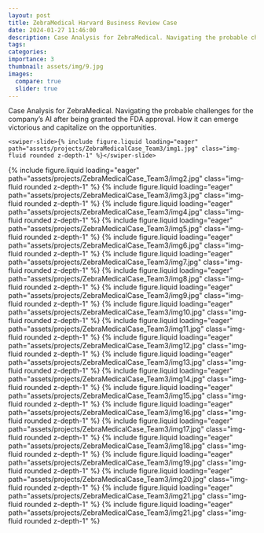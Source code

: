 ```yaml
---
layout: post
title: ZebraMedical Harvard Business Review Case
date: 2024-01-27 11:46:00
description: Case Analysis for ZebraMedical. Navigating the probable challenges for the company’s AI after being granted the FDA approval. How it can emerge victorious and capitalize on the opportunities.
tags:
categories:
importance: 3
thumbnail: assets/img/9.jpg
images:
  compare: true
  slider: true
---
```


Case Analysis for ZebraMedical. Navigating the probable challenges for the company’s AI after being granted the FDA approval. How it can emerge victorious and capitalize on the opportunities.

<swiper-container keyboard="true" navigation="true" pagination="true" pagination-clickable="true" pagination-dynamic-bullets="true" rewind="true">

    <swiper-slide>{% include figure.liquid loading="eager" path="assets/projects/ZebraMedicalCase_Team3/img1.jpg" class="img-fluid rounded z-depth-1" %}</swiper-slide>

<swiper-slide>{% include figure.liquid loading="eager" path="assets/projects/ZebraMedicalCase_Team3/img2.jpg" class="img-fluid rounded z-depth-1" %}</swiper-slide>
<swiper-slide>{% include figure.liquid loading="eager" path="assets/projects/ZebraMedicalCase_Team3/img3.jpg" class="img-fluid rounded z-depth-1" %}</swiper-slide>
<swiper-slide>{% include figure.liquid loading="eager" path="assets/projects/ZebraMedicalCase_Team3/img4.jpg" class="img-fluid rounded z-depth-1" %}</swiper-slide>
<swiper-slide>{% include figure.liquid loading="eager" path="assets/projects/ZebraMedicalCase_Team3/img5.jpg" class="img-fluid rounded z-depth-1" %}</swiper-slide>
<swiper-slide>{% include figure.liquid loading="eager" path="assets/projects/ZebraMedicalCase_Team3/img6.jpg" class="img-fluid rounded z-depth-1" %}</swiper-slide>
<swiper-slide>{% include figure.liquid loading="eager" path="assets/projects/ZebraMedicalCase_Team3/img7.jpg" class="img-fluid rounded z-depth-1" %}</swiper-slide>
<swiper-slide>{% include figure.liquid loading="eager" path="assets/projects/ZebraMedicalCase_Team3/img8.jpg" class="img-fluid rounded z-depth-1" %}</swiper-slide>
<swiper-slide>{% include figure.liquid loading="eager" path="assets/projects/ZebraMedicalCase_Team3/img9.jpg" class="img-fluid rounded z-depth-1" %}</swiper-slide>
<swiper-slide>{% include figure.liquid loading="eager" path="assets/projects/ZebraMedicalCase_Team3/img10.jpg" class="img-fluid rounded z-depth-1" %}</swiper-slide>
<swiper-slide>{% include figure.liquid loading="eager" path="assets/projects/ZebraMedicalCase_Team3/img11.jpg" class="img-fluid rounded z-depth-1" %}</swiper-slide>
<swiper-slide>{% include figure.liquid loading="eager" path="assets/projects/ZebraMedicalCase_Team3/img12.jpg" class="img-fluid rounded z-depth-1" %}</swiper-slide>
<swiper-slide>{% include figure.liquid loading="eager" path="assets/projects/ZebraMedicalCase_Team3/img13.jpg" class="img-fluid rounded z-depth-1" %}</swiper-slide>
<swiper-slide>{% include figure.liquid loading="eager" path="assets/projects/ZebraMedicalCase_Team3/img14.jpg" class="img-fluid rounded z-depth-1" %}</swiper-slide>
<swiper-slide>{% include figure.liquid loading="eager" path="assets/projects/ZebraMedicalCase_Team3/img15.jpg" class="img-fluid rounded z-depth-1" %}</swiper-slide>
<swiper-slide>{% include figure.liquid loading="eager" path="assets/projects/ZebraMedicalCase_Team3/img16.jpg" class="img-fluid rounded z-depth-1" %}</swiper-slide>
<swiper-slide>{% include figure.liquid loading="eager" path="assets/projects/ZebraMedicalCase_Team3/img17.jpg" class="img-fluid rounded z-depth-1" %}</swiper-slide>
<swiper-slide>{% include figure.liquid loading="eager" path="assets/projects/ZebraMedicalCase_Team3/img18.jpg" class="img-fluid rounded z-depth-1" %}</swiper-slide>
<swiper-slide>{% include figure.liquid loading="eager" path="assets/projects/ZebraMedicalCase_Team3/img19.jpg" class="img-fluid rounded z-depth-1" %}</swiper-slide>
<swiper-slide>{% include figure.liquid loading="eager" path="assets/projects/ZebraMedicalCase_Team3/img20.jpg" class="img-fluid rounded z-depth-1" %}</swiper-slide>
<swiper-slide>{% include figure.liquid loading="eager" path="assets/projects/ZebraMedicalCase_Team3/img21.jpg" class="img-fluid rounded z-depth-1" %}</swiper-slide>
<swiper-slide>{% include figure.liquid loading="eager" path="assets/projects/ZebraMedicalCase_Team3/img21.jpg" class="img-fluid rounded z-depth-1" %}</swiper-slide>

</swiper-container>
